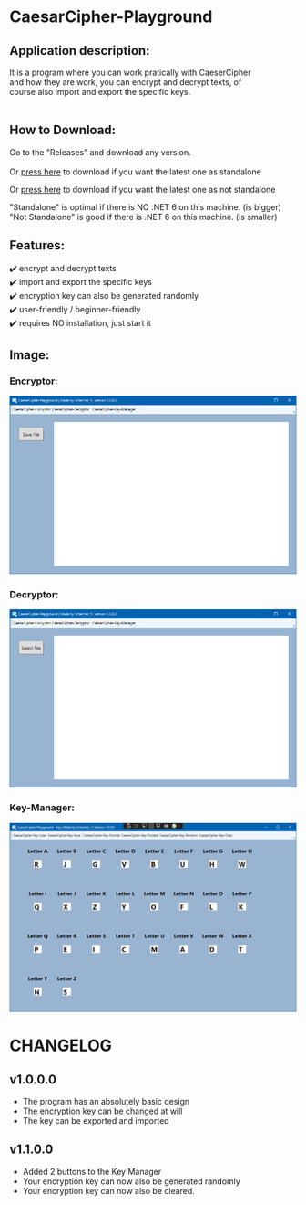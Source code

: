 # CaesarCipher-Playground


## Application description:

It is a program where you can work pratically with CaeserCipher <br/>
and how they are work, you can encrypt and decrypt texts, of <br/>
course also import and export the specific keys.<br/><br/>


## How to Download:

Go to the "Releases" and download any version.<br/><br/>
Or [press here](https://github.com/Schecher1/CaesarCipher-Playground/releases/download/CaesarCipher-Playground-Ver-1.1.0.0/CaesarCipher_Playground-Standalone.zip) to download if you want the latest one as standalone<br/>

Or [press here](https://github.com/Schecher1/CaesarCipher-Playground/releases/download/CaesarCipher-Playground-Ver-1.1.0.0/CaesarCipher_Playground-NotStandalone.zip) to download if you want the latest one as not standalone<br/>

"Standalone" is optimal if there is NO .NET 6 on this machine. (is bigger)<br/>
"Not Standalone" is good if there is .NET 6 on this machine. (is smaller)<br/>


## Features:
✔️ encrypt and decrypt texts<br/>
✔️ import and export the specific keys<br/>
✔️ encryption key can also be generated randomly<br/>
✔️ user-friendly / beginner-friendly<br/>
✔️ requires NO installation, just start it<br/>

## Image:
### Encryptor:
![Encryptor](IMAGES/Version%201.0.0.0/Encryptor.PNG)

### Decryptor:
![Decryptor](IMAGES/Version%201.0.0.0/Decryptor.PNG)

### Key-Manager:
![KeyManager](IMAGES/Version%201.1.0.0/KeyManager.PNG)

# CHANGELOG
## v1.0.0.0
- The program has an absolutely basic design
- The encryption key can be changed at will
- The key can be exported and imported

## v1.1.0.0
- Added 2 buttons to the Key Manager
- Your encryption key can now also be generated randomly
- Your encryption key can now also be cleared.
